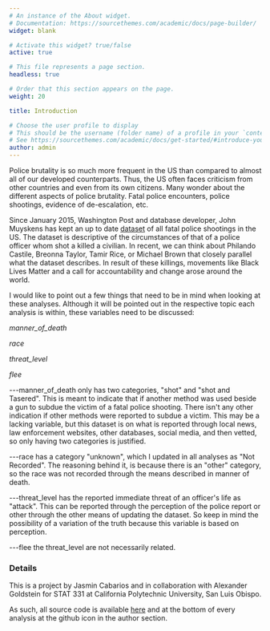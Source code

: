 ```yaml
---
# An instance of the About widget.
# Documentation: https://sourcethemes.com/academic/docs/page-builder/
widget: blank

# Activate this widget? true/false
active: true

# This file represents a page section.
headless: true

# Order that this section appears on the page.
weight: 20

title: Introduction

# Choose the user profile to display
# This should be the username (folder name) of a profile in your `content/authors/` folder.
# See https://sourcethemes.com/academic/docs/get-started/#introduce-yourself
author: admin
---
```

Police brutality is so much more frequent in the US than compared to almost all of our developed counterparts. Thus, the US often faces criticism from other countries and even from its own citizens. Many wonder about the different aspects of police brutality. Fatal police encounters, police shootings, evidence of de-escalation, etc.

Since January 2015, Washington Post and database developer, John Muyskens has kept an up to date [dataset](https://github.com/washingtonpost/data-police-shootings) of all fatal police shootings in the US. The dataset is descriptive of the circumstances of that of a police officer whom shot a killed a civilian. In recent, we can think about Philando Castile, Breonna Taylor, Tamir Rice, or Michael Brown that closely parallel what the dataset describes. In result of these killings, movements like Black Lives Matter and a call for accountability and change arose around the world. 

I would like to point out a few things that need to be in mind when looking at these analyses. Although it will be pointed out in the respective topic each analysis is within, these variables need to be discussed:

  *manner_of_death* 
  
  *race*
  
  *threat_level*
  
  *flee*
  
---manner_of_death only has two categories, "shot" and "shot and Tasered". This is meant to indicate that if another method was used beside a gun to subdue the victim of a fatal police shooting. There isn't any other indication if other methods were reported to subdue a victim. This may be a lacking variable, but this dataset is on what is reported through local news, law enforcement websites, other databases, social media, and then vetted, so only having two categories is justified.

---race has a category "unknown", which I updated in all analyses as "Not Recorded". The reasoning behind it, is because there is an "other" category, so the race was not recorded through the means described in manner of death.

---threat_level has the reported immediate threat of an officer's life as "attack". This can be reported through the perception of the police report or other through the other means of updating the dataset. So keep in mind the possibility of a variation of the truth because this variable is based on perception.

---flee the threat_level are not necessarily related. 

### Details
This is a project by Jasmin Cabarios and in collaboration with Alexander Goldstein for STAT 331 at California Polytechnic University, San Luis Obispo. 

As such, all source code is available [here](https://github.com/jas-min/PSBlogdown) and at the bottom of every analysis at the github icon in the author section.
  